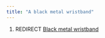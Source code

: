 ```yaml
---
title: "A black metal wristband"
---
```


1.  REDIRECT [Black metal wristband](Black_metal_wristband "wikilink")